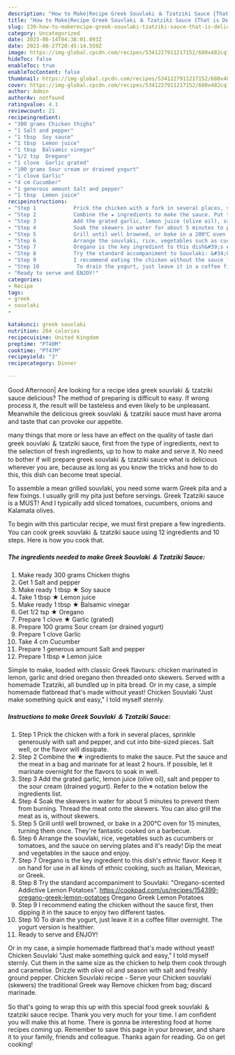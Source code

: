 ```yaml
---
description: "How to Make|Recipe Greek Souvlaki ＆ Tzatziki Sauce {That is Delicious"
title: "How to Make|Recipe Greek Souvlaki ＆ Tzatziki Sauce {That is Delicious"
slug: 139-how-to-makerecipe-greek-souvlaki-tzatziki-sauce-that-is-delicious
category: Uncategorized
date: 2023-06-14T04:38:01.893Z
date: 2023-06-27T20:45:14.559Z
image: https://img-global.cpcdn.com/recipes/5341227911217152/680x482cq70/greek-souvlaki-tzatziki-sauce-recipe-main-photo.jpg
hideToc: false
enableToc: true
enableTocContent: false
thumbnail: https://img-global.cpcdn.com/recipes/5341227911217152/680x482cq70/greek-souvlaki-tzatziki-sauce-recipe-main-photo.jpg
cover: https://img-global.cpcdn.com/recipes/5341227911217152/680x482cq70/greek-souvlaki-tzatziki-sauce-recipe-main-photo.jpg
author: Admin
authorAv: notfound
ratingvalue: 4.1
reviewcount: 21
recipeingredient:
- "300 grams Chicken thighs"
- "1 Salt and pepper"
- "1 tbsp  Soy sauce"
- "1 tbsp  Lemon juice"
- "1 tbsp  Balsamic vinegar"
- "1/2 tsp  Oregano"
- "1 clove  Garlic grated"
- "100 grams Sour cream or drained yogurt"
- "1 clove Garlic"
- "4 cm Cucumber"
- "1 generous amount Salt and pepper"
- "1 tbsp  Lemon juice"
recipeinstructions:
- "Step 1            Prick the chicken with a fork in several places, sprinkle generously with salt and pepper, and cut into bite-sized pieces. Salt well, or the flavor will dissipate."
- "Step 2            Combine the ★ ingredients to make the sauce. Put the sauce and the meat in a bag and marinate for at least 2 hours. If possible, let it marinate overnight for the flavors to soak in well."
- "Step 3            Add the grated garlic, lemon juice (olive oil), salt  and pepper to the sour cream (drained yogurt). Refer to the ※ notation below the ingredients list."
- "Step 4            Soak the skewers in water for about 5 minutes to prevent them from burning. Thread the meat onto the skewers. You can also grill the meat as is, without skewers."
- "Step 5            Grill until well browned, or bake in a 200℃ oven for 15 minutes, turning them once. They&#39;re fantastic cooked on a barbecue."
- "Step 6            Arrange the souvlaki, rice, vegetables such as cucumbers or tomatoes, and the sauce on serving plates and it&#39;s ready! Dip the meat and vegetables in the sauce and enjoy."
- "Step 7            Oregano is the key ingredient to this dish&#39;s ethnic flavor. Keep it on hand for use in all kinds of ethnic cooking, such as Italian, Mexican, or Greek."
- "Step 8            Try the standard accompaniment to Souvlaki: &#34;Oregano-scented Addictive Lemon Potatoes&#34;.  https://cookpad.com/us/recipes/154399-oregano-greek-lemon-potatoes                                             Oregano Greek Lemon Potatoes"
- "Step 9            I recommend eating the chicken without the sauce first, then dipping it in the sauce to enjoy two different tastes."
- "Step 10            To drain the yogurt, just leave it in a coffee filter overnight. The yogurt version is healthier."
- "Ready to serve and ENJOY!"
categories:
- Recipe
tags:
- greek
- souvlaki
- 

katakunci: greek souvlaki  
nutrition: 264 calories
recipecuisine: United Kingdom
preptime: "PT40M"
cooktime: "PT47M"
recipeyield: "3"
recipecategory: Dinner

---
```



Good Afternoon| Are looking for a recipe idea greek souvlaki ＆ tzatziki sauce delicious? The method of preparing is difficult to easy. If wrong process it, the result will be tasteless and even likely to be unpleasant. Meanwhile the delicious greek souvlaki ＆ tzatziki sauce must have aroma and taste that can provoke our appetite.






many things that more or less have an effect on the quality of taste dari greek souvlaki ＆ tzatziki sauce, first from the type of ingredients, next to the selection of fresh ingredients, up to how to make and serve it. No need to bother if will prepare greek souvlaki ＆ tzatziki sauce what is delicious wherever you are, because as long as you know the tricks and how to do this, this dish can become treat  special.


To assemble a mean grilled souvlaki, you need some warm Greek pita and a few fixings. I usually grill my pita just before servings. Greek Tzatziki sauce is a MUST! And I typically add sliced tomatoes, cucumbers, onions and Kalamata olives.


To begin with this particular recipe, we must first prepare a few ingredients. You can cook greek souvlaki ＆ tzatziki sauce using 12 ingredients and 10 steps. Here is how you cook that.

<!--inarticleads1-->

##### The ingredients needed to make Greek Souvlaki ＆ Tzatziki Sauce:

1. Make ready 300 grams Chicken thighs
1. Get 1 Salt and pepper
1. Make ready 1 tbsp ★ Soy sauce
1. Take 1 tbsp ★ Lemon juice
1. Make ready 1 tbsp ★ Balsamic vinegar
1. Get 1/2 tsp ★ Oregano
1. Prepare 1 clove ★ Garlic (grated)
1. Prepare 100 grams Sour cream (or drained yogurt)
1. Prepare 1 clove Garlic
1. Take 4 cm Cucumber
1. Prepare 1 generous amount Salt and pepper
1. Prepare 1 tbsp ※ Lemon juice


Simple to make, loaded with classic Greek flavours: chicken marinated in lemon, garlic and dried oregano then threaded onto skewers. Served with a homemade Tzatziki, all bundled up in pita bread. Or in my case, a simple homemade flatbread that&#39;s made without yeast! Chicken Souvlaki &#34;Just make something quick and easy,&#34; I told myself sternly. 

<!--inarticleads2-->

##### Instructions to make Greek Souvlaki ＆ Tzatziki Sauce:

1. Step 1            Prick the chicken with a fork in several places, sprinkle generously with salt and pepper, and cut into bite-sized pieces. Salt well, or the flavor will dissipate.
1. Step 2            Combine the ★ ingredients to make the sauce. Put the sauce and the meat in a bag and marinate for at least 2 hours. If possible, let it marinate overnight for the flavors to soak in well.
1. Step 3            Add the grated garlic, lemon juice (olive oil), salt  and pepper to the sour cream (drained yogurt). Refer to the ※ notation below the ingredients list.
1. Step 4            Soak the skewers in water for about 5 minutes to prevent them from burning. Thread the meat onto the skewers. You can also grill the meat as is, without skewers.
1. Step 5            Grill until well browned, or bake in a 200℃ oven for 15 minutes, turning them once. They&#39;re fantastic cooked on a barbecue.
1. Step 6            Arrange the souvlaki, rice, vegetables such as cucumbers or tomatoes, and the sauce on serving plates and it&#39;s ready! Dip the meat and vegetables in the sauce and enjoy.
1. Step 7            Oregano is the key ingredient to this dish&#39;s ethnic flavor. Keep it on hand for use in all kinds of ethnic cooking, such as Italian, Mexican, or Greek.
1. Step 8            Try the standard accompaniment to Souvlaki: &#34;Oregano-scented Addictive Lemon Potatoes&#34;.  https://cookpad.com/us/recipes/154399-oregano-greek-lemon-potatoes                                             Oregano Greek Lemon Potatoes
1. Step 9            I recommend eating the chicken without the sauce first, then dipping it in the sauce to enjoy two different tastes.
1. Step 10            To drain the yogurt, just leave it in a coffee filter overnight. The yogurt version is healthier.
1. Ready to serve and ENJOY!

Or in my case, a simple homemade flatbread that&#39;s made without yeast! Chicken Souvlaki &#34;Just make something quick and easy,&#34; I told myself sternly. Cut them in the same size as the chicken to help them cook through and caramelise. Drizzle with olive oil and season with salt and freshly ground pepper. Chicken Souvlaki recipe - Serve your Chicken souvlaki (skewers) the traditional Greek way Remove chicken from bag; discard marinade. 

So that's going to wrap this up with this special food greek souvlaki ＆ tzatziki sauce recipe. Thank you very much for your time. I am confident you will make this at home. There is gonna be interesting food at home recipes coming up. Remember to save this page in your browser, and share it to your family, friends and colleague. Thanks again for reading. Go on get cooking!
